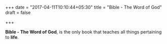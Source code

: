 +++
date = "2017-04-11T10:10:44+05:30"
title = "Bible - The Word of God"
draft = false

+++

**Bible - The Word of God**, is the only book that teaches all things pertaining to **life**.
